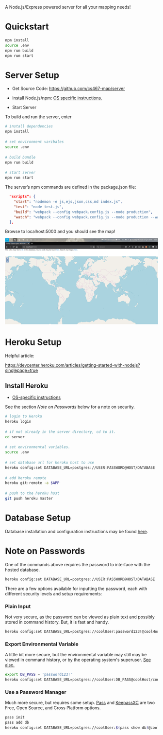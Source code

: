 A Node.js/Express powered server for all your mapping needs!

# Quickstart

```sh
npm install
source .env
npm run build
npm run start
```

# Server Setup

- Get Source Code: https://github.com/cs467-map/server

- Install Node.js/npm: [OS specific instructions.](https://nodejs.org/en/download/)

- Start Server

To build and run the server, enter

```sh
# install dependencies
npm install

# set environment varibales
source .env

# build bundle
npm run build

# start server
npm run start
```

The server’s npm commands are defined in the package.json file:

```JSON
  "scripts": {
    "start": "nodemon -e js,ejs,json,css,md index.js",
    "test": "node test.js",
    "build": "webpack --config webpack.config.js --mode production",
    "watch": "webpack --config webpack.config.js --mode production --watch"
  },
```

Browse to localhost:5000 and you should see the map!

![example of server running on localhost](./example.png)

# Heroku Setup

Helpful article:

https://devcenter.heroku.com/articles/getting-started-with-nodejs?singlepage=true

## Install Heroku
- [OS-specific instructions](https://devcenter.heroku.com/articles/getting-started-with-nodejs?singlepage=true#set-up)

See the section *Note on Passwords* below for a note on security.

```sh
# login to Heroku
heroku login

# if not already in the server directory, cd to it.
cd server

# set environmental variables.
source .env

# set database url for heroku host to use
heroku config:set DATABASE_URL=postgres://USER:PASSWORD@HOST/DATABASE

# add heroku remote 
heroku git:remote -a $APP

# push to the heroku host
git push heroku master
```

# Database Setup

Database installation and configuration instructions may be found [here](https://github.com/cs467-map/database).

# Note on Passwords

One of the commands above requires the password to interface with the hosted database. 

```sh
heroku config:set DATABASE_URL=postgres://USER:PASSWORD@HOST/DATABASE
```

There are a few options available for inputting the password, each with different security levels and setup requirements:

### Plain Input 

Not very secure, as the password can be viewed as plain text and possibly stored in command history. But, it is fast and handy.

```sh
heroku config:set DATABASE_URL=postgres://coolUser:password123!@coolHost/coolDb
```

### Export Environmental Variable

A little bit more secure, but the environmental variable may still may be viewed in command history, or by the operating system's superuser. [See also.](https://borgbackup.readthedocs.io/en/stable/quickstart.html#pitfalls-with-shell-variables-and-environment-variables)

```sh
export DB_PASS = 'password123!'
heroku config:set DATABASE_URL=postgres://coolUser:DB_PASS@coolHost/coolDb
```

### Use a Password Manager 

Much more secure, but requires some setup. [Pass](https://www.passwordstore.org/) and [KeepassXC](https://keepassxc.org/) are two Free, Open Source, and Cross Platform options.

```sh
pass init
pass add db
heroku config:set DATABASE_URL=postgres://coolUser:$(pass show db)@coolHost/coolDb
```

